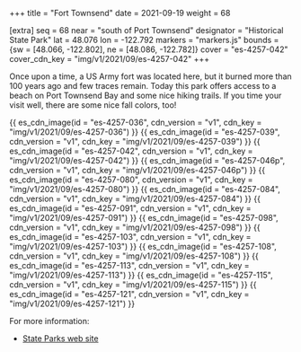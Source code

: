 +++
title = "Fort Townsend"
date = 2021-09-19
weight = 68

[extra]
seq = 68
near = "south of Port Townsend"
designator = "Historical State Park"
lat = 48.076
lon = -122.792
markers = "markers.js"
bounds = {sw = [48.066, -122.802], ne = [48.086, -122.782]}
cover = "es-4257-042"
cover_cdn_key = "img/v1/2021/09/es-4257-042"
+++

Once upon a time, a US Army fort was located here, but it burned more than 100 years ago and few traces remain. Today this park offers access to a beach on Port Townsend Bay and some nice hiking trails. If you time your visit well, there are some nice fall colors, too!

<!-- more -->

{{ es_cdn_image(id = "es-4257-036", cdn_version = "v1", cdn_key = "img/v1/2021/09/es-4257-036") }}
{{ es_cdn_image(id = "es-4257-039", cdn_version = "v1", cdn_key = "img/v1/2021/09/es-4257-039") }}
{{ es_cdn_image(id = "es-4257-042", cdn_version = "v1", cdn_key = "img/v1/2021/09/es-4257-042") }}
{{ es_cdn_image(id = "es-4257-046p", cdn_version = "v1", cdn_key = "img/v1/2021/09/es-4257-046p") }}
{{ es_cdn_image(id = "es-4257-080", cdn_version = "v1", cdn_key = "img/v1/2021/09/es-4257-080") }}
{{ es_cdn_image(id = "es-4257-084", cdn_version = "v1", cdn_key = "img/v1/2021/09/es-4257-084") }}
{{ es_cdn_image(id = "es-4257-091", cdn_version = "v1", cdn_key = "img/v1/2021/09/es-4257-091") }}
{{ es_cdn_image(id = "es-4257-098", cdn_version = "v1", cdn_key = "img/v1/2021/09/es-4257-098") }}
{{ es_cdn_image(id = "es-4257-103", cdn_version = "v1", cdn_key = "img/v1/2021/09/es-4257-103") }}
{{ es_cdn_image(id = "es-4257-108", cdn_version = "v1", cdn_key = "img/v1/2021/09/es-4257-108") }}
{{ es_cdn_image(id = "es-4257-113", cdn_version = "v1", cdn_key = "img/v1/2021/09/es-4257-113") }}
{{ es_cdn_image(id = "es-4257-115", cdn_version = "v1", cdn_key = "img/v1/2021/09/es-4257-115") }}
{{ es_cdn_image(id = "es-4257-121", cdn_version = "v1", cdn_key = "img/v1/2021/09/es-4257-121") }}

For more information:

* [State Parks web site](https://parks.state.wa.us/510/Fort-Townsend-Historical-State-Park)
